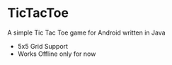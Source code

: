 # TicTacToe
A simple Tic Tac Toe game for Android written in Java

* 5x5 Grid Support
* Works Offline only for now
